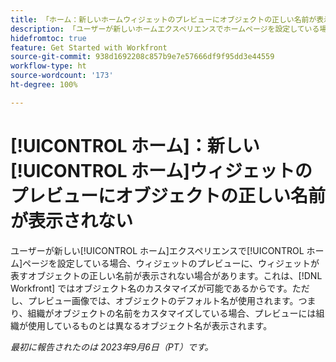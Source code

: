 ```yaml
---
title: 「ホーム：新しいホームウィジェットのプレビューにオブジェクトの正しい名前が表示されない」
description: 「ユーザーが新しいホームエクスペリエンスでホームページを設定している場合、ウィジェットのプレビューに、ウィジェットが表すオブジェクトの正しい名前が表示されない場合があります。これは、Workfront ではオブジェクト名のカスタマイズが可能であるからです。ただし、プレビュー画像では、オブジェクトのデフォルト名が使用されます。つまり、組織がオブジェクトの名前をカスタマイズしている場合、プレビューには組織が使用しているものとは異なるオブジェクト名が表示されます。」
hidefromtoc: true
feature: Get Started with Workfront
source-git-commit: 938d1692208c857b9e7e57666df9f95dd3e44559
workflow-type: ht
source-wordcount: '173'
ht-degree: 100%

---
```



# [!UICONTROL ホーム]：新しい[!UICONTROL ホーム]ウィジェットのプレビューにオブジェクトの正しい名前が表示されない

ユーザーが新しい[!UICONTROL ホーム]エクスペリエンスで[!UICONTROL ホーム]ページを設定している場合、ウィジェットのプレビューに、ウィジェットが表すオブジェクトの正しい名前が表示されない場合があります。これは、[!DNL Workfront] ではオブジェクト名のカスタマイズが可能であるからです。ただし、プレビュー画像では、オブジェクトのデフォルト名が使用されます。つまり、組織がオブジェクトの名前をカスタマイズしている場合、プレビューには組織が使用しているものとは異なるオブジェクト名が表示されます。

_最初に報告されたのは 2023年9月6日（PT）です。_

